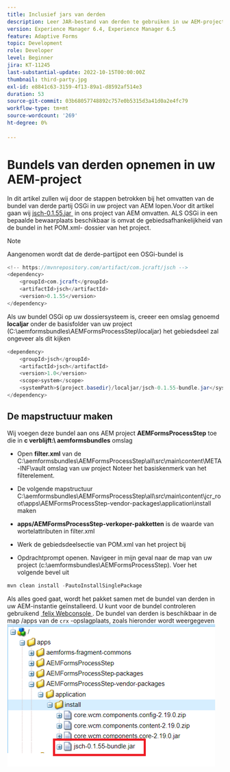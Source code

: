 ```yaml
---
title: Inclusief jars van derden
description: Leer JAR-bestand van derden te gebruiken in uw AEM-project
version: Experience Manager 6.4, Experience Manager 6.5
feature: Adaptive Forms
topic: Development
role: Developer
level: Beginner
jira: KT-11245
last-substantial-update: 2022-10-15T00:00:00Z
thumbnail: third-party.jpg
exl-id: e8841c63-3159-4f13-89a1-d8592af514e3
duration: 53
source-git-commit: 03b68057748892c757e0b5315d3a41d0a2e4fc79
workflow-type: tm+mt
source-wordcount: '269'
ht-degree: 0%

---
```


# Bundels van derden opnemen in uw AEM-project

In dit artikel zullen wij door de stappen betrokken bij het omvatten van de bundel van derde partij OSGi in uw project van AEM lopen.Voor dit artikel gaan wij [&#x200B; jsch-0.1.55.jar &#x200B;](https://repo1.maven.org/maven2/com/jcraft/jsch/0.1.55/jsch-0.1.55.jar) in ons project van AEM omvatten.  ALS OSGi in een bepaalde bewaarplaats beschikbaar is omvat de gebiedsafhankelijkheid van de bundel in het POM.xml- dossier van het project.

>[!NOTE]
> Aangenomen wordt dat de derde-partijpot een OSGi-bundel is

```java
<!-- https://mvnrepository.com/artifact/com.jcraft/jsch -->
<dependency>
    <groupId>com.jcraft</groupId>
    <artifactId>jsch</artifactId>
    <version>0.1.55</version>
</dependency>
```

Als uw bundel OSGi op uw dossiersysteem is, creeer een omslag genoemd **localjar** onder de basisfolder van uw project (C:\aemformsbundles\AEMFormsProcessStep\localjar) het gebiedsdeel zal ongeveer als dit kijken

```java
<dependency>
    <groupId>jsch</groupId>
    <artifactId>jsch</artifactId>
    <version>1.0</version>
    <scope>system</scope>
    <systemPath>${project.basedir}/localjar/jsch-0.1.55-bundle.jar</systemPath>
</dependency>
```

## De mapstructuur maken

Wij voegen deze bundel aan ons AEM project **AEMFormsProcessStep** toe die in **c verblijft:\ aemformsbundles** omslag

* Open **filter.xml** van de C:\aemformsbundles\AEMFormsProcessStep\all\src\main\content\META-INF\vault omslag van uw project
Noteer het basiskenmerk van het filterelement.

* De volgende mapstructuur C:\aemformsbundles\AEMFormsProcessStep\all\src\main\content\jcr_root\apps\AEMFormsProcessStep-vendor-packages\application\install maken
* **apps/AEMFormsProcessStep-verkoper-pakketten** is de waarde van wortelattributen in filter.xml
* Werk de gebiedsdeelsectie van POM.xml van het project bij
* Opdrachtprompt openen. Navigeer in mijn geval naar de map van uw project (c:\aemformsbundles\AEMFormsProcessStep). Voer het volgende bevel uit

```java
mvn clean install -PautoInstallSinglePackage
```

Als alles goed gaat, wordt het pakket samen met de bundel van derden in uw AEM-instantie geïnstalleerd. U kunt voor de bundel controleren gebruikend [&#x200B; felix Webconsole &#x200B;](http://localhost:4502/system/console/bundles). De bundel van derden is beschikbaar in de map /apps van de `crx` -opslagplaats, zoals hieronder wordt weergegeven
![&#x200B; derde &#x200B;](assets/custom-bundle1.png)
